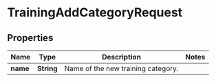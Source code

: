 

# TrainingAddCategoryRequest


## Properties

| Name | Type | Description | Notes |
|------------ | ------------- | ------------- | -------------|
|**name** | **String** | Name of the new training category. |  |



